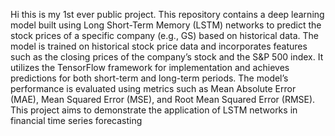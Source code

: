 Hi this is my 1st ever public project. This repository contains a deep learning model built using Long Short-Term Memory (LSTM) networks to predict the stock prices of a specific company (e.g., GS) based on historical data. The model is trained on historical stock price data and incorporates features such as the closing prices of the company’s stock and the S&P 500 index. It utilizes the TensorFlow framework for implementation and achieves predictions for both short-term and long-term periods. The model’s performance is evaluated using metrics such as Mean Absolute Error (MAE), Mean Squared Error (MSE), and Root Mean Squared Error (RMSE). This project aims to demonstrate the application of LSTM networks in financial time series forecasting
